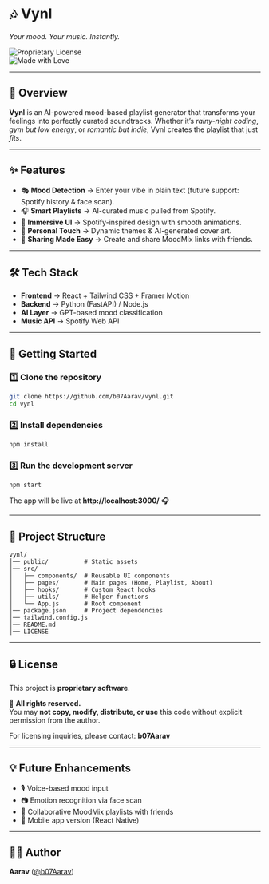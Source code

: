 # 🎶 Vynl  
*Your mood. Your music. Instantly.*  

![Proprietary License](https://img.shields.io/badge/license-Proprietary-red.svg)  
![Made with Love](https://img.shields.io/badge/made%20with-%E2%9D%A4-red)  

---

## 📖 Overview  
**Vynl** is an AI-powered mood-based playlist generator that transforms your feelings into perfectly curated soundtracks. Whether it’s *rainy-night coding*, *gym but low energy*, or *romantic but indie*, Vynl creates the playlist that just *fits*.  

---

## ✨ Features  
- 🎭 **Mood Detection** → Enter your vibe in plain text (future support: Spotify history & face scan).  
- 🎧 **Smart Playlists** → AI-curated music pulled from Spotify.  
- 🌈 **Immersive UI** → Spotify-inspired design with smooth animations.  
- 🎨 **Personal Touch** → Dynamic themes & AI-generated cover art.  
- 🔗 **Sharing Made Easy** → Create and share MoodMix links with friends.  

---

## 🛠️ Tech Stack  
- **Frontend** → React + Tailwind CSS + Framer Motion  
- **Backend** → Python (FastAPI) / Node.js  
- **AI Layer** → GPT-based mood classification  
- **Music API** → Spotify Web API  

---

## 🚀 Getting Started  

### 1️⃣ Clone the repository  
```bash
git clone https://github.com/b07Aarav/vynl.git
cd vynl
```

### 2️⃣ Install dependencies  
```bash
npm install
```

### 3️⃣ Run the development server  
```bash
npm start
```

The app will be live at **http://localhost:3000/** 🎧  

---

## 📂 Project Structure  
```
vynl/
│── public/          # Static assets
│── src/
│   ├── components/  # Reusable UI components
│   ├── pages/       # Main pages (Home, Playlist, About)
│   ├── hooks/       # Custom React hooks
│   ├── utils/       # Helper functions
│   └── App.js       # Root component
│── package.json     # Project dependencies
│── tailwind.config.js
│── README.md
│── LICENSE
```

---

## 🔒 License  
This project is **proprietary software**.  

📌 **All rights reserved.**  
You may **not copy, modify, distribute, or use** this code without explicit permission from the author.  

For licensing inquiries, please contact: **b07Aarav**  

---

## 💡 Future Enhancements  
- 🎙️ Voice-based mood input  
- 📷 Emotion recognition via face scan  
- 🤝 Collaborative MoodMix playlists with friends  
- 📱 Mobile app version (React Native)  

---

## 👨‍💻 Author  
**Aarav** ([@b07Aarav](https://github.com/b07Aarav))  
